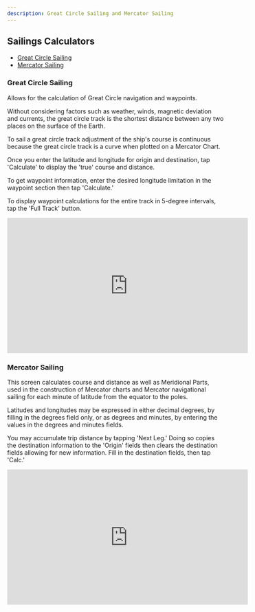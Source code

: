 ```yaml
---
description: Great Circle Sailing and Mercator Sailing
---
```

## Sailings Calculators
* [Great Circle Sailing](#great-circle-sailing)
* [Mercator Sailing](#mercator-sailing)

### Great Circle Sailing
Allows for the calculation of Great Circle navigation and waypoints.

Without considering factors such as weather, winds, magnetic deviation and currents, the great circle track is the shortest distance between any two places on the surface of the Earth.

To sail a great circle track adjustment of the ship's course is continuous because the great circle track is a curve when plotted on a Mercator Chart.

Once you enter the latitude and longitude for origin and destination, tap 'Calculate' to display the 'true' course and distance.

To get waypoint information, enter the desired longitude limitation in the waypoint section then tap 'Calculate.'

To display waypoint calculations for the entire track in 5-degree intervals, tap the 'Full Track' button.

<iframe width="560" height="315" src="https://www.youtube.com/embed/L4_uaKiajoI" title="YouTube video player" frameborder="0" allow="accelerometer; autoplay; clipboard-write; encrypted-media; gyroscope; picture-in-picture" allowfullscreen></iframe>

### Mercator Sailing
This screen calculates course and distance as well as Meridional Parts, used in the construction of Mercator charts and Mercator navigational sailing for each minute of latitude from the equator to the poles.

Latitudes and longitudes may be expressed in either decimal degrees, by filling in the degrees field only, or as degrees and minutes, by entering the values in the degrees and minutes fields.

You may accumulate trip distance by tapping 'Next Leg.' Doing so copies the destination information to the 'Origin' fields then clears the destination fields allowing for new information. Fill in the destination fields, then tap 'Calc.'

<iframe width="560" height="315" src="https://www.youtube.com/embed/63zdbKrL4EY" title="YouTube video player" frameborder="0" allow="accelerometer; autoplay; clipboard-write; encrypted-media; gyroscope; picture-in-picture" allowfullscreen></iframe>
